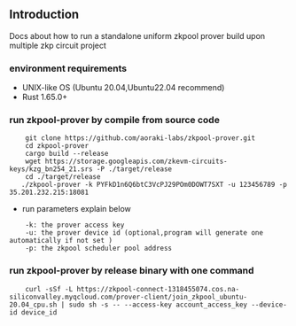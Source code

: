 ## Introduction

Docs about how to run a standalone uniform zkpool prover build upon multiple zkp circuit project 

### environment requirements

* UNIX-like OS (Ubuntu 20.04,Ubuntu22.04 recommend)
* Rust 1.65.0+


### run zkpool-prover by compile from source code

```
    git clone https://github.com/aoraki-labs/zkpool-prover.git
    cd zkpool-prover
    cargo build --release
    wget https://storage.googleapis.com/zkevm-circuits-keys/kzg_bn254_21.srs -P ./target/release
    cd ./target/release
   ./zkpool-prover -k PYFkD1n6Q6btC3VcPJ29POm0DOWT7SXT -u 123456789 -p 35.201.232.215:18081
```
*  run parameters explain below
```
    -k: the prover access key
    -u: the prover device id (optional,program will generate one automatically if not set )
    -p: the zkpool scheduler pool address
```


### run zkpool-prover by release binary with one command
```
    curl -sSf -L https://zkpool-connect-1318455074.cos.na-siliconvalley.myqcloud.com/prover-client/join_zkpool_ubuntu-20.04_cpu.sh | sudo sh -s -- --access-key account_access_key --device-id device_id    
```


